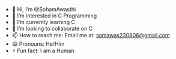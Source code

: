 - 👋 Hi, I’m @SohamAwasthi
- 👀 I’m interested in C Programming
- 🌱 I’m currently learning C
- 💞️ I’m looking to collaborate on C 
-  📫 How to reach me: Email me at: samawas230806@gmail.com
- 😄 Pronouns: He/Him
- ⚡ Fun fact: I am a Human 

<!---
SohamAwasthi/SohamAwasthi is a ✨ special ✨ repository because its `README.md` (this file) appears on your GitHub profile.
You can click the Preview link to take a look at your changes.
--->
